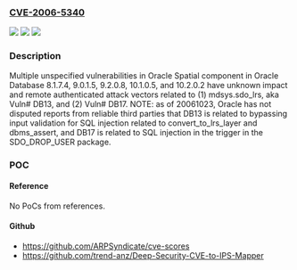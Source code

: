 ### [CVE-2006-5340](https://cve.mitre.org/cgi-bin/cvename.cgi?name=CVE-2006-5340)
![](https://img.shields.io/static/v1?label=Product&message=n%2Fa&color=blue)
![](https://img.shields.io/static/v1?label=Version&message=n%2Fa&color=blue)
![](https://img.shields.io/static/v1?label=Vulnerability&message=n%2Fa&color=brighgreen)

### Description

Multiple unspecified vulnerabilities in Oracle Spatial component in Oracle Database 8.1.7.4, 9.0.1.5, 9.2.0.8, 10.1.0.5, and 10.2.0.2 have unknown impact and remote authenticated attack vectors related to (1) mdsys.sdo_lrs, aka Vuln# DB13, and (2) Vuln# DB17.  NOTE: as of 20061023, Oracle has not disputed reports from reliable third parties that DB13 is related to bypassing input validation for SQL injection related to convert_to_lrs_layer and dbms_assert, and DB17 is related to SQL injection in the trigger in the SDO_DROP_USER package.

### POC

#### Reference
No PoCs from references.

#### Github
- https://github.com/ARPSyndicate/cve-scores
- https://github.com/trend-anz/Deep-Security-CVE-to-IPS-Mapper

